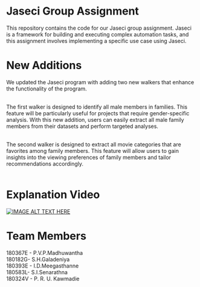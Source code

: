 # Jaseci Group Assignment
This repository contains the code for our Jaseci group assignment. Jaseci is a framework for building and executing complex automation tasks, and this assignment involves implementing a specific use case using Jaseci.

# New Additions
We updated the Jaseci program with adding two new walkers that enhance the functionality of the program. <br><br>

The first walker is designed to identify all male members in families. This feature will be particularly useful for projects that require gender-specific analysis. With this new addition, users can easily extract all male family members from their datasets and perform targeted analyses.<br><br>

The second walker is designed to extract all movie categories that are favorites among family members. This feature will allow users to gain insights into the viewing preferences of family members and tailor recommendations accordingly.<br><br>

# Explanation Video <br>
[![IMAGE ALT TEXT HERE](https://img.youtube.com/vi/qko-nDip3s0/0.jpg)](https://www.youtube.com/watch?v=qko-nDip3s0)


# Team Members
180367E - P.V.P.Madhuwantha <br>
180182G- S.H.Galadeniya <br>
180393E - I.D.Meegasthanne <br>
180583L- S.I.Senarathna <br>
180324V - P. R. U. Kawmadie <br>
